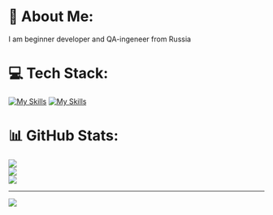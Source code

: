 # 💫 About Me:
 I am beginner developer and QA-ingeneer from Russia


# 💻 Tech Stack:
[![My Skills](https://skillicons.dev/icons?i=androidstudio,docker,figma,git,github,linux,postman&theme=dark)](https://skillicons.dev)
[![My Skills](https://skillicons.dev/icons?i=pycharm,vscode&theme=dark)](https://skillicons.dev)
<!-- django,fastapi,flask,go,grafana,kubernetes,selenium,rabbitmq,sqlite-->
# 📊 GitHub Stats:
![](https://github-readme-stats.vercel.app/api?username=pasha1019&theme=dark&hide_border=false&include_all_commits=false&count_private=false)<br/>
![](https://github-readme-streak-stats.herokuapp.com/?user=pasha1019&theme=dark&hide_border=false)<br/>
![](https://github-readme-stats.vercel.app/api/top-langs/?username=pasha1019&theme=dark&hide_border=false&include_all_commits=false&count_private=false&layout=compact)

---
[![](https://visitcount.itsvg.in/api?id=pasha1019&icon=0&color=0)](https://visitcount.itsvg.in)

<!-- Proudly created with GPRM ( https://gprm.itsvg.in ) -->
